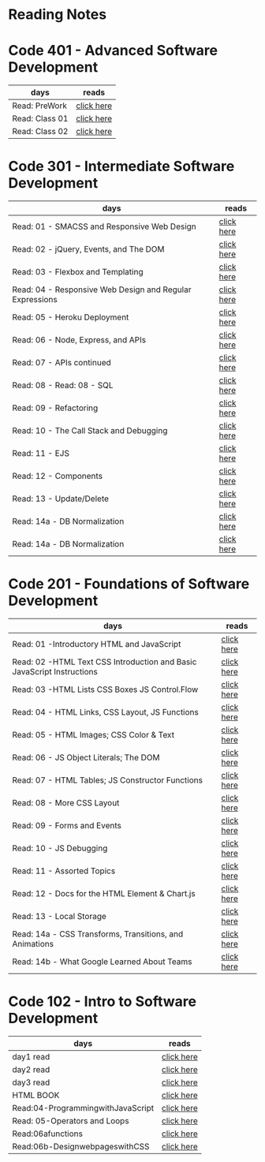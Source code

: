 # Reading Notes
# Code 401 - Advanced Software Development

| days | reads |
| ---- | ---- |
| Read: PreWork | [click here](code401/pre.md) |
| Read: Class 01 | [click here](code401/class01.md) |
| Read: Class 02 | [click here](code401/class02.md) |

# Code 301 - Intermediate Software Development

| days | reads |
| ---- | ---- |
| Read: 01 - SMACSS and Responsive Web Design | [click here](code301/class01.md) |
| Read: 02 - jQuery, Events, and The DOM | [click here](code301/class02.md) |
| Read: 03 - Flexbox and Templating | [click here](code301/class03.md) |
| Read: 04 - Responsive Web Design and Regular Expressions | [click here](code301/class04.md) |
| Read: 05 - Heroku Deployment | [click here](code301/class05.md) |
| Read: 06 - Node, Express, and APIs| [click here](code301/class06.md) |
| Read: 07 - APIs continued| [click here](code301/class07.md) |
| Read: 08 - Read: 08 - SQL| [click here](code301/class08.md) |
| Read: 09 - Refactoring| [click here](code301/class09.md) |
| Read: 10 - The Call Stack and Debugging| [click here](code301/class10.md) |
| Read: 11 - EJS| [click here](code301/class11.md) |
| Read: 12 - Components | [click here](code301/class12.md) |
| Read: 13 - Update/Delete | [click here](code301/class13.md) |
| Read: 14a - DB Normalization | [click here](code301/class14.md) |
| Read: 14a - DB Normalization | [click here](code301/class14.md) |






# Code 201 - Foundations of Software Development

| days | reads |
| ---- | ---- |
| Read: 01 -Introductory HTML and JavaScript | [click here](code201/class-01.md) |
| Read: 02 -HTML Text CSS Introduction and Basic JavaScript Instructions | [click here](code201/class-02.md) |
| Read: 03 -HTML Lists CSS Boxes JS Control.Flow | [click here](code201/class-03.md) |
| Read: 04 - HTML Links, CSS Layout, JS Functions | [click here](code201/class-04.md) |
| Read: 05 - HTML Images; CSS Color & Text | [click here](code201/class-05.md) |
| Read: 06 - JS Object Literals; The DOM| [click here](code201/class-06.md) |
| Read: 07 - HTML Tables; JS Constructor Functions | [click here](code201/class-07.md) |
| Read: 08 - More CSS Layout | [click here]() |
| Read: 09 - Forms and Events | [click here]() |
| Read: 10 - JS Debugging | [click here]() |
| Read: 11 - Assorted Topics| [click here]() |
| Read: 12 - Docs for the HTML <canvas> Element & Chart.js | [click here]() |
| Read: 13 - Local Storage | [click here](./day1read.md) |
| Read: 14a - CSS Transforms, Transitions, and Animations | [click here]() |
| Read: 14b - What Google Learned About Teams | [click here]() |



# Code 102 - Intro to Software Development

| days | reads |
| ---- | ---- |
| day1 read | [click here](code101/day1read.md) |
| day2 read | [click here](code101/day2read.md) |
| day3 read | [click here](code101/day3read.md) |
| HTML BOOK | [click here](code101/HTMLBOOKsummary.md) |
| Read:04-ProgrammingwithJavaScript | [click here](code101/Read:04-ProgrammingwithJavaScript.md) |
| Read: 05-Operators and Loops| [click here](code101/Read:05-OperatorsandLoops.md) |
| Read:06afunctions | [click here](code101/Read:06afunctions.md) |
| Read:06b-DesignwebpageswithCSS | [click here](code101/Read:06b-DesignwebpageswithCSS.md) |

